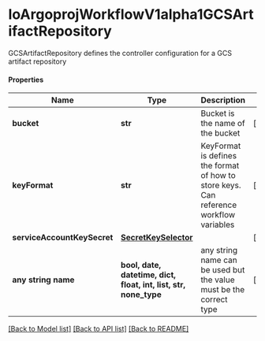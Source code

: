 # IoArgoprojWorkflowV1alpha1GCSArtifactRepository

GCSArtifactRepository defines the controller configuration for a GCS artifact repository

#### Properties
Name | Type | Description | Notes
------------ | ------------- | ------------- | -------------
**bucket** | **str** | Bucket is the name of the bucket | [optional] 
**keyFormat** | **str** | KeyFormat is defines the format of how to store keys. Can reference workflow variables | [optional] 
**serviceAccountKeySecret** | [**SecretKeySelector**](SecretKeySelector.md) |  | [optional] 
**any string name** | **bool, date, datetime, dict, float, int, list, str, none_type** | any string name can be used but the value must be the correct type | [optional]

[[Back to Model list]](../README.md#documentation-for-models) [[Back to API list]](../README.md#documentation-for-api-endpoints) [[Back to README]](../README.md)

